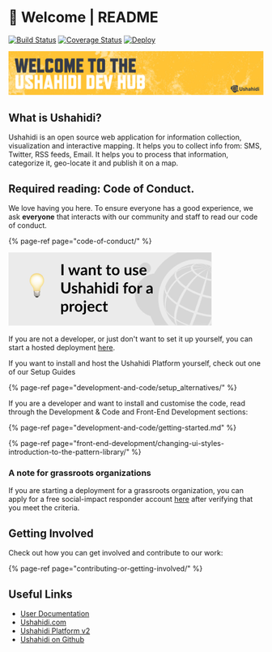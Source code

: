 # 👋 Welcome \| README

[![Build Status](https://travis-ci.org/ushahidi/platform.png)](https://travis-ci.org/ushahidi/platform) [![Coverage Status](https://coveralls.io/repos/github/ushahidi/platform/badge.svg)](https://coveralls.io/github/ushahidi/platform) [![Deploy](https://www.herokucdn.com/deploy/button.png)](https://heroku.com/deploy)

![](.gitbook/assets/oss-welcome-banner.png)

## What is Ushahidi?

Ushahidi is an open source web application for information collection, visualization and interactive mapping. It helps you to collect info from: SMS, Twitter, RSS feeds, Email. It helps you to process that information, categorize it, geo-locate it and publish it on a map.

## Required reading: Code of Conduct. 

We love having you here. To ensure everyone has a good experience, we ask **everyone** that interacts with our community and staff to read our code of conduct.

{% page-ref page="code-of-conduct/" %}

![](.gitbook/assets/oss-ushahidi-project.png)

If you are not a developer, or just don't want to set it up yourself, you can start a hosted deployment [here](https://www.ushahidi.com/pricing).

If you want to install and host the Ushahidi Platform yourself, check out one of our Setup Guides

{% page-ref page="development-and-code/setup\_alternatives/" %}

If you are a developer and want to install and customise the code, read through the Development & Code and Front-End Development sections:

{% page-ref page="development-and-code/getting-started.md" %}

{% page-ref page="front-end-development/changing-ui-styles-introduction-to-the-pattern-library/" %}

### A note for grassroots organizations

If you are starting a deployment for a grassroots organization, you can apply for a free social-impact responder account [here](https://www.ushahidi.com/pricing/apply-for-free) after verifying that you meet the criteria.

## Getting Involved

Check out how you can get involved and contribute to our work:

{% page-ref page="contributing-or-getting-involved/" %}

## Useful Links

* [User Documentation](https://www.ushahidi.com/support)
* [Ushahidi.com](https://www.ushahidi.com)
* [Ushahidi Platform v2](https://github.com/ushahidi/Ushahidi_Web)
* [Ushahidi on Github](https://github.com/ushahidi)

